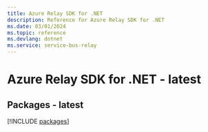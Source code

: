 ```yaml
---
title: Azure Relay SDK for .NET
description: Reference for Azure Relay SDK for .NET
ms.date: 03/01/2024
ms.topic: reference
ms.devlang: dotnet
ms.service: service-bus-relay
---
```

# Azure Relay SDK for .NET - latest
## Packages - latest
[!INCLUDE [packages](relay-index.md)]